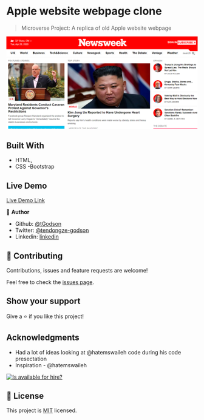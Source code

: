 # Apple website webpage clone

> Microverse Project: A replica of old Apple website webpage 

![screenshot](./app_screenshot.PNG)

## Built With

- HTML,
- CSS
-Bootstrap


## Live Demo

[Live Demo Link]()



👤 **Author**

- Github: [@tGodson](https://github.com/tGodson)
- Twitter: [@tendongze-godson](https://twitter.com/tendongze-godson)
- Linkedin: [linkedin](https://linkedin.com/in/tendongze95)

## 🤝 Contributing

Contributions, issues and feature requests are welcome!

Feel free to check the [issues page](https://github.com/tGodson/Newsweek-clone/issues).

## Show your support

Give a ⭐️ if you like this project!

## Acknowledgments

- Had a lot of ideas looking at @hatemswaileh code during his code presectation
- Inspiration - @hatemswaileh

[![Is <username> available for hire?](http://hireable.me/<username>)](http://hireable.me/p/<username>)

## 📝 License

This project is [MIT](lic.url) licensed.

